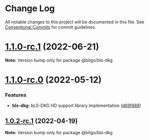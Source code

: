 # Change Log

All notable changes to this project will be documented in this file.
See [Conventional Commits](https://conventionalcommits.org) for commit guidelines.

# [1.1.0-rc.1](https://github.com/BitGo/BitGoJS/compare/@bitgo/bls-dkg@1.1.0-rc.0...@bitgo/bls-dkg@1.1.0-rc.1) (2022-06-21)

**Note:** Version bump only for package @bitgo/bls-dkg





# [1.1.0-rc.0](https://github.com/BitGo/BitGoJS/compare/@bitgo/bls-dkg@1.0.2...@bitgo/bls-dkg@1.1.0-rc.0) (2022-05-12)


### Features

* **bls-dkg:** bLS-DKG HD support library implementation ([d69f888](https://github.com/BitGo/BitGoJS/commit/d69f888b91d2462ce878d7ed1d185cdd314c15a1))





## [1.0.2-rc.1](https://github.com/BitGo/BitGoJS/compare/@bitgo/bls-dkg@1.0.2-rc.0...@bitgo/bls-dkg@1.0.2-rc.1) (2022-04-19)

**Note:** Version bump only for package @bitgo/bls-dkg
